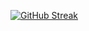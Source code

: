 [![GitHub Streak](https://github-readme-streak-stats.herokuapp.com?user=attuku&theme=highcontrast&hide_border=true&date_format=j%20M%5B%20Y%5D)](https://git.io/streak-stats)
